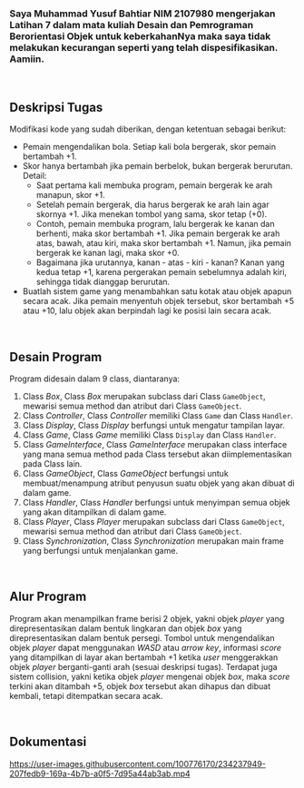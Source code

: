 ### Saya Muhammad Yusuf Bahtiar NIM 2107980 mengerjakan Latihan 7 dalam mata kuliah Desain dan Pemrograman Berorientasi Objek untuk keberkahanNya maka saya tidak melakukan kecurangan seperti yang telah dispesifikasikan. Aamiin.
<br>

## Deskripsi Tugas
Modifikasi kode yang sudah diberikan, dengan ketentuan sebagai berikut:
* Pemain mengendalikan bola. Setiap kali bola bergerak, skor pemain bertambah +1.
* Skor hanya bertambah jika pemain berbelok, bukan bergerak berurutan. Detail:
   - Saat pertama kali membuka program, pemain bergerak ke arah manapun, skor +1.
   - Setelah pemain bergerak, dia harus bergerak ke arah lain agar skornya +1. Jika menekan tombol yang sama, skor tetap (+0).
   - Contoh, pemain membuka program, lalu bergerak ke kanan dan berhenti, maka skor bertambah +1. Jika pemain bergerak ke arah atas, bawah, atau kiri, maka skor bertambah      +1. Namun, jika pemain bergerak ke kanan lagi, maka skor +0.
   - Bagaimana jika urutannya, kanan - atas - kiri - kanan? Kanan yang kedua tetap +1, karena pergerakan pemain sebelumnya adalah kiri, sehingga tidak dianggap berurutan.
* Buatlah sistem game yang menambahkan satu kotak atau objek apapun secara acak. Jika pemain menyentuh objek tersebut, skor bertambah +5 atau +10, lalu objek akan berpindah lagi ke posisi lain secara acak.
<br>

## Desain Program
Program didesain dalam 9 class, diantaranya:
1. Class *Box*, Class *Box* merupakan subclass dari Class `GameObject`, mewarisi semua method dan atribut dari Class `GameObject`.
2. Class *Controller*, Class *Controller* memiliki Class `Game` dan Class `Handler`.
3. Class *Display*, Class *Display* berfungsi untuk mengatur tampilan layar.
4. Class *Game*, Class *Game* memiliki Class `Display` dan Class `Handler`.
5. Class *GameInterface*, Class *GameInterface* merupakan class interface yang mana semua method pada Class tersebut akan diimplementasikan pada Class lain.
6. Class *GameObject*, Class *GameObject* berfungsi untuk membuat/menampung atribut penyusun suatu objek yang akan dibuat di dalam game.
7. Class *Handler*, Class *Handler* berfungsi untuk menyimpan semua objek yang akan ditampilkan di dalam game.
8. Class *Player*, Class *Player* merupakan subclass dari Class `GameObject`, mewarisi semua method dan atribut dari Class `GameObject`.
9. Class *Synchronization*, Class *Synchronization* merupakan main frame yang berfungsi untuk menjalankan game.
<br>

## Alur Program
Program akan menampilkan frame berisi 2 objek, yakni objek _player_ yang direpresentasikan dalam bentuk lingkaran dan objek _box_ yang direpresentasikan dalam bentuk persegi. Tombol untuk mengendalikan objek _player_ dapat menggunakan _WASD_ atau _arrow key_, informasi _score_ yang ditampilkan di layar akan bertambah +1 ketika _user_ menggerakkan objek _player_ berganti-ganti arah (sesuai deskripsi tugas). Terdapat juga sistem collision, yakni ketika objek _player_ mengenai objek _box_, maka _score_ terkini akan ditambah +5, objek _box_ tersebut akan dihapus dan dibuat kembali, tetapi ditempatkan secara acak.

<br>

## Dokumentasi
https://user-images.githubusercontent.com/100776170/234237949-207fedb9-169a-4b7b-a0f5-7d95a44ab3ab.mp4
